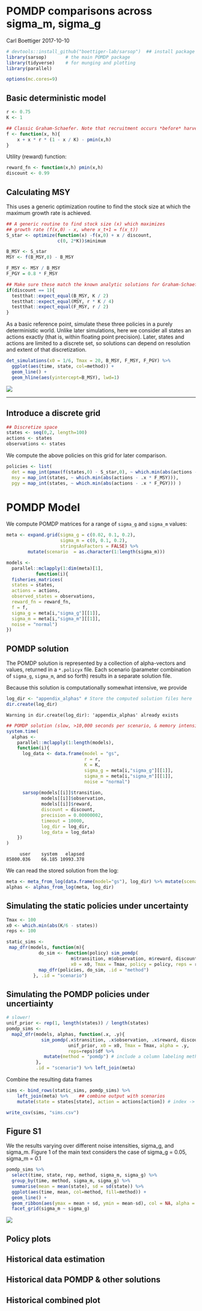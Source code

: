 POMDP comparisons across sigma\_m, sigma\_g
================
Carl Boettiger
2017-10-10

``` r
# devtools::install_github("boettiger-lab/sarsop")  ## install package first if necessary.
library(sarsop)       # the main POMDP package
library(tidyverse)    # for munging and plotting
library(parallel)
```

``` r
options(mc.cores=9)
```

Basic deterministic model
-------------------------

``` r
r <- 0.75
K <- 1

## Classic Graham-Schaefer. Note that recruitment occurs *before* harvest
f <- function(x, h){ 
    x + x * r * (1 - x / K) - pmin(x,h)
}
```

Utility (reward) function:

``` r
reward_fn <- function(x,h) pmin(x,h)
discount <- 0.99
```

Calculating MSY
---------------

This uses a generic optimization routine to find the stock size at which the maximum growth rate is achieved.

``` r
## A generic routine to find stock size (x) which maximizes 
## growth rate (f(x,0) - x, where x_t+1 = f(x_t))
S_star <- optimize(function(x) -f(x,0) + x / discount, 
                   c(0, 2*K))$minimum
```

``` r
B_MSY <- S_star
MSY <- f(B_MSY,0) - B_MSY 

F_MSY <- MSY / B_MSY  
F_PGY = 0.8 * F_MSY
```

``` r
## Make sure these match the known analytic solutions for Graham-Schaefer model (only true of discount = 1)
if(discount == 1){
  testthat::expect_equal(B_MSY, K / 2)
  testthat::expect_equal(MSY, r * K / 4)
  testthat::expect_equal(F_MSY, r / 2)
}
```

As a basic reference point, simulate these three policies in a purely deterministic world. Unlike later simulations, here we consider all states an actions exactly (that is, within floating point precision). Later, states and actions are limited to a discrete set, so solutions can depend on resolution and extent of that discretization.

``` r
det_simulations(x0 = 1/6, Tmax = 20, B_MSY, F_MSY, F_PGY) %>%
  ggplot(aes(time, state, col=method)) + 
  geom_line() + 
  geom_hline(aes(yintercept=B_MSY), lwd=1) 
```

![](appendix_files/figure-markdown_github-ascii_identifiers/unnamed-chunk-7-1.png)

------------------------------------------------------------------------

Introduce a discrete grid
-------------------------

``` r
## Discretize space
states <- seq(0,2, length=100)
actions <- states
observations <- states
```

We compute the above policies on this grid for later comparison.

``` r
policies <- list(
  det = map_int(pmax(f(states,0) - S_star,0), ~ which.min(abs(actions - .x))),
  msy = map_int(states, ~ which.min(abs(actions - .x * F_MSY))),
  pgy = map_int(states, ~ which.min(abs(actions - .x * F_PGY))) )
```

POMDP Model
===========

We compute POMDP matrices for a range of `sigma_g` and `sigma_m` values:

``` r
meta <- expand.grid(sigma_g = c(0.02, 0.1, 0.2), 
                    sigma_m = c(0, 0.1, 0.2),
                    stringsAsFactors = FALSE) %>%
        mutate(scenario  = as.character(1:length(sigma_m)))
```

``` r
models <- 
  parallel::mclapply(1:dim(meta)[1], 
           function(i){
  fisheries_matrices(
  states = states,
  actions = actions,
  observed_states = observations,
  reward_fn = reward_fn,
  f = f,
  sigma_g = meta[i,"sigma_g"][[1]],
  sigma_m = meta[i,"sigma_m"][[1]],
  noise = "normal")
})
```

POMDP solution
--------------

The POMDP solution is represented by a collection of alpha-vectors and values, returned in a `*.policyx` file. Each scenario (parameter combination of `sigma_g`, `sigma_m`, and so forth) results in a separate solution file.

Because this solution is computationally somewhat intensive, we provide

``` r
log_dir <- "appendix_alphas" # Store the computed solution files here
dir.create(log_dir)
```

    Warning in dir.create(log_dir): 'appendix_alphas' already exists

``` r
## POMDP solution (slow, >10,000 seconds per scenario, & memory intensive)
system.time(
  alphas <- 
    parallel::mclapply(1:length(models), 
    function(i){
      log_data <- data.frame(model = "gs", 
                             r = r, 
                             K = K, 
                             sigma_g = meta[i,"sigma_g"][[1]], 
                             sigma_m = meta[i,"sigma_m"][[1]], 
                             noise = "normal")
      
      sarsop(models[[i]]$transition,
             models[[i]]$observation,
             models[[i]]$reward,
             discount = discount,
             precision = 0.00000002,
             timeout = 10000,
             log_dir = log_dir,
             log_data = log_data)
    })
)
```

         user    system   elapsed 
    85800.036    66.185 10993.378 

We can read the stored solution from the log:

``` r
meta <- meta_from_log(data.frame(model="gs"), log_dir) %>% mutate(scenario=as.character(1:length(models)))
alphas <- alphas_from_log(meta, log_dir)
```

Simulating the static policies under uncertainty
------------------------------------------------

``` r
Tmax <- 100
x0 <- which.min(abs(K/6 - states))
reps <- 100

static_sims <- 
 map_dfr(models, function(m){
            do_sim <- function(policy) sim_pomdp(
                        m$transition, m$observation, m$reward, discount, 
                        x0 = x0, Tmax = Tmax, policy = policy, reps = reps)$df
            map_dfr(policies, do_sim, .id = "method")
          }, .id = "scenario") 
```

Simulating the POMDP policies under uncertiainty
------------------------------------------------

``` r
# slower!
unif_prior <- rep(1, length(states)) / length(states)
pomdp_sims <- 
  map2_dfr(models, alphas, function(.x, .y){
             sim_pomdp(.x$transition, .x$observation, .x$reward, discount, 
                       unif_prior, x0 = x0, Tmax = Tmax, alpha = .y,
                       reps=reps)$df %>% 
              mutate(method = "pomdp") # include a column labeling method
           },
           .id = "scenario") %>% left_join(meta)
```

Combine the resulting data frames

``` r
sims <- bind_rows(static_sims, pomdp_sims) %>%
    left_join(meta) %>%    ## combine output with scenarios
    mutate(state = states[state], action = actions[action]) # index -> value

write_csv(sims, "sims.csv")
```

Figure S1
---------

We the results varying over different noise intensities, sigma\_g, and sigma\_m. Figure 1 of the main text considers the case of sigma\_g = 0.05, sigma\_m = 0.1

``` r
pomdp_sims %>%
  select(time, state, rep, method, sigma_m, sigma_g) %>%
  group_by(time, method, sigma_m, sigma_g) %>%
  summarise(mean = mean(state), sd = sd(state)) %>%
  ggplot(aes(time, mean, col=method, fill=method)) + 
  geom_line() + 
  geom_ribbon(aes(ymax = mean + sd, ymin = mean-sd), col = NA, alpha = 0.2) +
  facet_grid(sigma_m ~ sigma_g)
```

![](appendix_files/figure-markdown_github-ascii_identifiers/unnamed-chunk-15-1.png)

Policy plots
------------

Historical data estimation
--------------------------

Historical data POMDP & other solutions
---------------------------------------

Historical combined plot
------------------------
